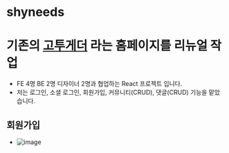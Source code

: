 # shyneeds

# 기존의 [고투게더](https://www.gotogether-s.com/) 라는 홈페이지를 리뉴얼 작업
- FE 4명 BE 2명 디자이너 2명과 협업하는 React 프로젝트 입니다.
- 저는 로그인, 소셜 로그인, 회원가입, 커뮤니티(CRUD), 댓글(CRUD) 기능을 맡았습니다.

## 회원가입
- ![image](https://user-images.githubusercontent.com/44990343/202211547-bafbcc9e-b8c8-4634-b827-f8fb8a4140a6.png)
